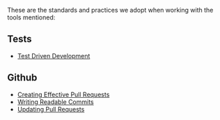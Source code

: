 These are the standards and practices we adopt when working with the tools mentioned:

## Tests

- [Test Driven Development](/standards/tests/test-driven-development.md)

## Github

- [Creating Effective Pull Requests](/standards/github/creating-effective-pull-requests.md)
- [Writing Readable Commits](/standards/github/writing-readable-commits.md)
- [Updating Pull Requests](/standards/github/updating-pull-requests.md)

